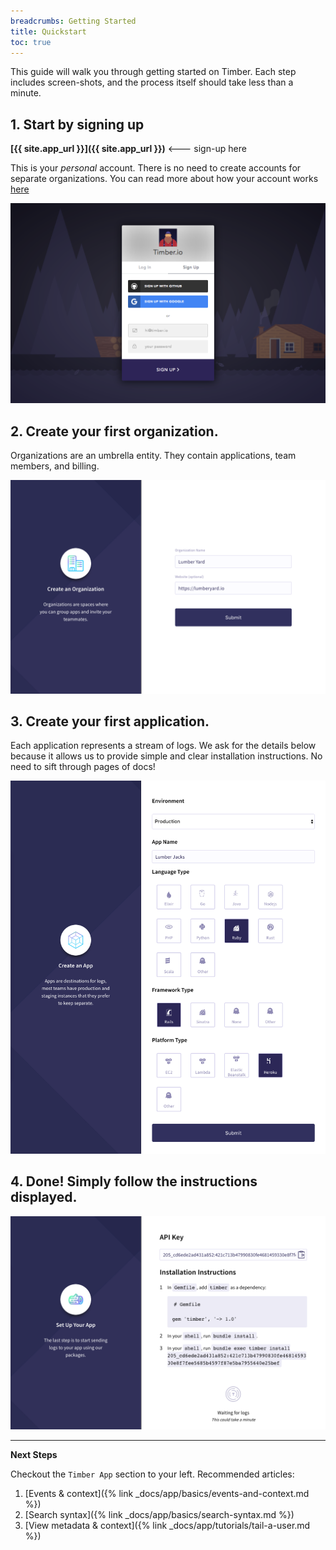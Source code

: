 ```yaml
---
breadcrumbs: Getting Started
title: Quickstart
toc: true
---
```


This guide will walk you through getting started on Timber. Each step includes screen-shots, and
the process itself should take less than a minute.

## 1. Start by signing up

   **[{{ site.app_url }}]({{ site.app_url }})**  <--- sign-up here

   This is your _personal_ account. There is no need to create accounts for
   separate organizations. You can read more about how your account works [here]()

   ![Sign-up](/assets/img/docs/quick-start/sign-up.png)


## 2. Create your first organization.

   Organizations are an umbrella entity. They contain applications, team members, and billing.

   ![Create organization](/assets/img/docs/quick-start/create-org.png)


## 3. Create your first application.

   Each application represents a stream of logs. We ask for the details below because it allows
   us to provide simple and clear installation instructions. No need to sift through pages of docs!

   ![Create application](/assets/img/docs/quick-start/create-app.png)


## 4. Done! Simply follow the instructions displayed.

   ![Install instructions](/assets/img/docs/quick-start/install.png)


---

**Next Steps**

   Checkout the `Timber App` section to your left. Recommended articles:

   1. [Events & context]({% link _docs/app/basics/events-and-context.md %})
   2. [Search syntax]({% link _docs/app/basics/search-syntax.md %})
   3. [View metadata & context]({% link _docs/app/tutorials/tail-a-user.md %})
